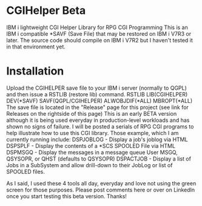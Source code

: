# CGIHelper Beta
IBM i lightweight CGI Helper Library for RPG CGI Programming
This is an IBM i compatible *SAVF (Save File) that may be restored on IBM i V7R3 or later.
The source code should compile on IBM i V7R2 but I haven't tested it in that environment yet.

# Installation
Upload the CGIHELPER save file to your IBM i server (normally to QGPL) and then issue a RSTLIB (restore lib) command.
RSTLIB LIB(CGIHELPER) DEV(*SAVF) SAVF(QGPL/CGIHELPER) ALWOBJDIF(*ALL) MBROPT(*ALL)
The save file is located in the "Release" page for this project (see link for Releases on the rightside of this page)
This is an early BETA version although it is being used everyday in production-level workloads and has shown no signs of failure.
I will be posted a serials of RPG CGI programs to help illustrate how to use this CGI library. Those example, which I am currently running include:
DSPJOBLOG - Display a job's joblog via HTML
DSPSPLF - Display the contents of a *SCS SPOOLED File via HTML
DSPMSGQ - Display the messages in a message queue User MSGQ, QSYSOPR, or QHST (defaults to QSYSOPR) 
DSPACTJOB - Display a list of Jobs in a SubSystem and allow drill-down to their JobLog or list of SPOOLED files.

As I said, I used these 4 tools all day, everyday and love not using the green screen for those purposes. 
Please post comments here or over on LinkedIn once you start testing this beta version.
Thanks!
